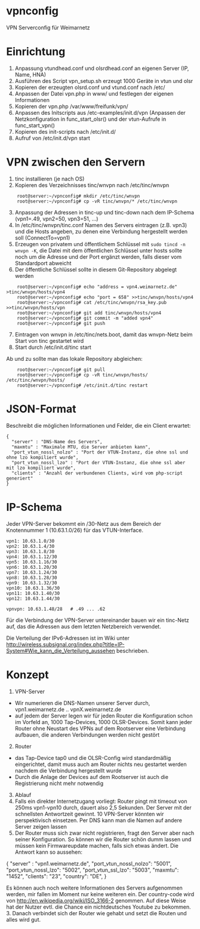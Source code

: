 vpnconfig
=========

VPN Serverconfig für Weimarnetz

Einrichtung
===========
1. Anpassung vtundhead.conf und olsrdhead.conf an eigenen Server (IP, Name, HNA)
2. Ausführen des Script vpn_setup.sh erzeugt 1000 Geräte in vtun und olsr
3. Kopieren der erzeugten olsrd.conf und vtund.conf nach /etc/
4. Anpassen der Datei vpn.php in www/ und festlegen der eigenen Informationen
5. Kopieren der vpn.php /var/www/freifunk/vpn/
4. Anpassen des Initscripts aus /etc-examples/init.d/vpn (Anpassen der Netzkonfiguration in func_start_olsr() und der vtun-Aufrufe in func_start_vpn()
5. Kopieren des init-scripts nach /etc/init.d/
6. Aufruf von /etc/init.d/vpn start

VPN zwischen den Servern
========================
1. tinc installieren (je nach OS)
2. Kopieren des Verzeichnisses tinc/wnvpn nach  /etc/tinc/wnvpn
```
	root@server:~/vpnconfig# mkdir /etc/tinc/wnvpn
	root@server:~/vpnconfig# cp -vR tinc/wnvpn/* /etc/tinc/wnvpn
```
3. Anpassung der Adressen in tinc-up und tinc-down nach dem IP-Schema (vpn1=.49, vpn2=50, vpn3=51, ...)
4. In /etc/tinc/wnvpn/tinc.conf Namen des Servers eintragen (z.B. vpn3) und die Hosts angeben, zu denen eine Verbindung hergestellt werden soll (ConnectTo=vpn1)
5. Erzeugen von privatem und öffentlichem Schlüssel mit ``sudo tincd -n wnvpn -K``, die Datei mit dem öffentlichen Schlüssel unter hosts sollte noch um die Adresse und der Port ergänzt werden, falls dieser vom Standardport abweicht
6. Der öffentliche Schlüssel sollte in diesem Git-Repository abgelegt werden
```
	root@server:~/vpnconfig# echo "address = vpn4.weimarnetz.de" >tinc/wnvpn/hosts/vpn4
	root@server:~/vpnconfig# echo "port = 658" >>tinc/wnvpn/hosts/vpn4
	root@server:~/vpnconfig# cat /etc/tinc/wnvpn/rsa_key.pub >>tinc/wnvpn/hosts/vpn
	root@server:~/vpnconfig# git add tinc/wnvpn/hosts/vpn4
	root@server:~/vpnconfig# git commit -m "added vpn4"
	root@server:~/vpnconfig# git push
```
7. Eintragen von wnvpn in /etc/tinc/nets.boot, damit das wnvpn-Netz beim Start von tinc gestartet wird
8. Start durch /etc/init.d/tinc start

Ab und zu sollte man das lokale Repository abgleichen:
```
	root@server:~/vpnconfig# git pull
	root@server:~/vpnconfig# cp -vR tinc/wnvpn/hosts/ /etc/tinc/wnvpn/hosts/
	root@server:~/vpnconfig# /etc/init.d/tinc restart
```


JSON-Format
===========
Beschreibt die möglichen Informationen und Felder, die ein Client erwartet:

```
{
  "server" : "DNS-Name des Servers",
  "maxmtu" : "Maximale MTU, die Server anbieten kann",
  "port_vtun_nossl_nolzo" : "Port der VTUN-Instanz, die ohne ssl und ohne lzo kompiliert wurde",
  "port_vtun_nossl_lzo" : "Port der VTUN-Instanz, die ohne ssl aber mit lzo kompiliert wurde",
  "clients" : "Anzahl der verbundenen Clients, wird vom php-script generiert"
}
```
IP-Schema
=========
Jeder VPN-Server bekommt ein /30-Netz aus dem Bereich der Knotennummer 1 (10.63.1.0/26) für das VTUN-Interface.

```
vpn1: 10.63.1.0/30
vpn2: 10.63.1.4/30
vpn3: 10.63.1.8/30
vpn4: 10.63.1.12/30
vpn5: 10.63.1.16/30
vpn6: 10.63.1.20/30
vpn7: 10.63.1.24/30
vpn8: 10.63.1.28/30
vpn9: 10.63.1.32/30
vpn10: 10.63.1.36/30
vpn11: 10.63.1.40/30
vpn12: 10.63.1.44/30

vpnvpn: 10.63.1.48/28	# .49 ... .62
```

Für die Verbindung der VPN-Server untereinander bauen wir ein tinc-Netz auf, das die Adressen aus dem letzten Netzbereich verwendet.

Die Verteilung der IPv6-Adressen ist im Wiki unter http://wireless.subsignal.org/index.php?title=IP-System#Wie_kann_die_Verteilung_aussehen beschrieben.

Konzept
=======

1. VPN-Server
  * Wir numerieren die DNS-Namen unserer Server durch,
vpn1.weimarnetz.de .. vpnX.weimarnetz.de
  * auf jedem der Server legen wir für jeden Router die Konfiguration
schon im Vorfeld an, 1000 Tap-Devices, 1000 OLSR-Devices. Somit kann
jeder Router ohne Neustart des VPNs auf dem Rootserver eine Verbindung
aufbauen, die anderen Verbindungen werden nicht gestört
2. Router
  * das Tap-Device tap0 und die OLSR-Config wird standardmäßig
eingerichtet, damit muss auch am Router nichts neu gestartet werden
nachdem die Verbindung hergestellt wurde
  * Durch die Anlage der Devices auf dem Rootserver ist auch die
Registrierung nicht mehr notwendig
3. Ablauf
  1. Falls ein direkter Internetzugang vorliegt: Router pingt mit timeout
von 250ms vpn1-vpn10 durch, dauert also 2,5 Sekunden. Der Server mit der
schnellsten Antwortzeit gewinnt. 10 VPN-Server könnten wir
perspektivisch einsetzen. Per DNS kann man die Namen auf andere Server
zeigen lassen
  2. Der Router muss sich zwar nicht registrieren, fragt den Server aber
nach seiner Konfiguration. So können wir die Router schön dumm lassen
und müssen kein Firmwareupdate machen, falls sich etwas ändert. Die
Antwort kann so aussehen:

{
  "server" : "vpn1.weimarnetz.de",
  "port_vtun_nossl_nolzo": "5001",
  "port_vtun_nossl_lzo": "5002",
  "port_vtun_ssl_lzo": "5003",
  "maxmtu": "1452",
  "clients": "23",
  "country": "DE",
}

Es können auch noch weitere Informationen des Servers aufgenommen
werden, mir fallen im Moment nur keine weiteren ein. Der country-code
wird von http://en.wikipedia.org/wiki/ISO_3166-2 genommen. Auf diese
Weise hat der Nutzer evtl. die Chance ein nichtdeutsches Youtube zu bekommen.
  3. Danach verbindet sich der Router wie gehabt und setzt die Routen und
alles wird gut.
